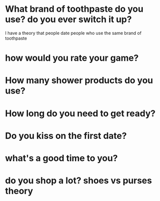 # What brand of toothpaste do you use? do you ever switch it up?
I have a theory that people date people who use the same brand of toothpaste

# how would you rate your game?

# How many shower products do you use?

# How long do you need to get ready?

# Do you kiss on the first date?

# what's a good time to you?

# do you shop a lot? shoes vs purses theory
